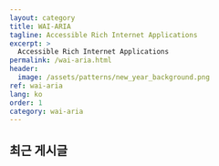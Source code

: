 ```yaml
---
layout: category
title: WAI-ARIA
tagline: Accessible Rich Internet Applications
excerpt: >
  Accessible Rich Internet Applications
permalink: /wai-aria.html
header:
  image: /assets/patterns/new_year_background.png
ref: wai-aria
lang: ko
order: 1
category: wai-aria
---
```


<h2>최근 게시글</h2>
<div>&nbsp;</div>

